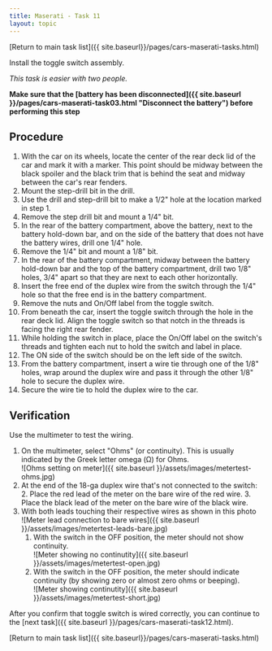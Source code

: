```yaml
---
title: Maserati - Task 11
layout: topic
---
```


<p class="returnLink">[Return to main task list]({{ site.baseurl}}/pages/cars-maserati-tasks.html)<p>

Install the toggle switch assembly.

_This task is easier with two people._

**Make sure that the [battery has been disconnected]({{ site.baseurl }}/pages/cars-maserati-task03.html "Disconnect the battery") before performing this step** 

## Procedure

1. With the car on its wheels, locate the center of the rear deck lid of the car and mark it with a marker. This point should be midway between the black spoiler and the black trim that is behind the seat and midway between the car's rear fenders.
2. Mount the step-drill bit in the drill.
3. Use the drill and step-drill bit to make a 1/2" hole at the location marked in step 1.
4. Remove the step drill bit and mount a 1/4" bit.
5. In the rear of the battery compartment, above the battery, next to the battery hold-down bar, and on the side of the battery that does not have the battery wires, drill one 1/4" hole.
6. Remove the 1/4" bit and mount a 1/8" bit.
7. In the rear of the battery compartment, midway between the battery hold-down bar and the top of the battery compartment, drill two 1/8" holes, 3/4" apart so that they are next to each other horizontally.
8. Insert the free end of the duplex wire from the switch through the 1/4" hole so that the free end is in the battery compartment.
9. Remove the nuts and On/Off label from the toggle switch.
9. From beneath the car, insert the toggle switch through the hole in the rear deck lid. Align the toggle switch so that notch in the threads is facing the right rear fender.
10. While holding the switch in place, place the On/Off label on the switch's threads and tighten each nut to hold the switch and label in place.
11. The ON side of the switch should be on the left side of the switch.
12. From the battery compartment, insert a wire tie through one of the 1/8" holes, wrap around the duplex wire and pass it through the other 1/8" hole to secure the duplex wire.
13. Secure the wire tie to hold the duplex wire to the car.

## Verification
Use the multimeter to test the wiring.

1. On the multimeter, select "Ohms" (or continuity). This is usually indicated by the Greek letter omega (&#937;) for Ohms.<br>![Ohms setting on meter]({{ site.baseurl }}/assets/images/metertest-ohms.jpg)
2. At the end of the 18-ga duplex wire that's not connected to the switch: 
	2. Place the red lead of the meter on the bare wire of the red wire.
	3. Place the black lead of the meter on the bare wire of the black wire.
4. With both leads touching their respective wires as shown in this photo <br>![Meter lead connection to bare wires]({{ site.baseurl }}/assets/images/metertest-leads-bare.jpg)
	1. With the switch in the OFF position, the meter should not show continuity.<br>![Meter showing no continutity]({{ site.baseurl }}/assets/images/metertest-open.jpg)
	2. With the switch in the OFF position, the meter should indicate continuity (by showing zero or almost zero ohms or beeping).<br>![Meter showing continutity]({{ site.baseurl }}/assets/images/metertest-short.jpg)

After you confirm that toggle switch is wired correctly, you can continue to the [next task]({{ site.baseurl }}/pages/cars-maserati-task12.html).

<p class="returnLink">[Return to main task list]({{ site.baseurl}}/pages/cars-maserati-tasks.html)<p>
